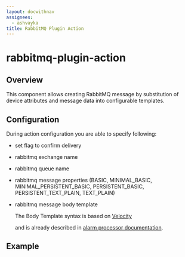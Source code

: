 ```yaml
---
layout: docwithnav
assignees:
  - ashvayka
title: RabbitMQ Plugin Action
---
```


# rabbitmq-plugin-action

## Overview

This component allows creating RabbitMQ message by substitution of device attributes and message data into configurable templates.

## Configuration

During action configuration you are able to specify following:

* set flag to confirm  delivery
* rabbitmq exchange name
* rabbitmq queue name
* rabbitmq message properties \(BASIC, MINIMAL\_BASIC, MINIMAL\_PERSISTENT\_BASIC, PERSISTENT\_BASIC, PERSISTENT\_TEXT\_PLAIN, TEXT\_PLAIN\)
* rabbitmq message body template

  The Body Template syntax is based on [Velocity](https://velocity.apache.org/)

  and is already described in [alarm processor documentation](https://github.com/caoyingde/thingsboard.github.io/tree/9437083b88083a9b2563248432cbbe460867fbaf/docs/reference/processors/alarm-deduplication-processor/README.md#configuration).

## Example

